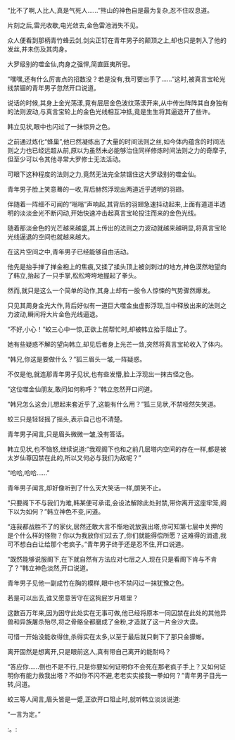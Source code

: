 
“比不了啊,人比人,真是气死人……”熊山的神色自是最为复杂,忍不住叹息道。

片刻之后,雷光收歇,电光敛去,金色雷池消失不见。

众人便看到那柄青竹蜂云剑,剑尖正钉在青年男子的颠顶之上,却也只是刺入了他的发丝,并未伤及其肉身。

大罗级别的噬金仙,肉身之强悍,简直匪夷所思。

“嘿嘿,还有什么厉害点的招数没？若是没有,我可要出手了……”这时,被真言宝轮光线禁锢的青年男子忽然开口说道。

说话的时候,其身上金光荡漾,竟有层层金色波纹荡漾开来,从中传出阵阵其自身独有的法则波动,与真言宝轮上的金色光线相互冲抵,竟是生生将其逼退开了些许。

韩立见状,眼中也闪过了一抹惊异之色。

之前通过炼化“蜂巢”,他已然凝练出了大量的时间法则之丝,如今体内蕴含的时间法则之力也已经远超从前,原以为虽然未必能够治住同样修炼时间法则之力的奇摩子,但至少可以令其他寻常大罗修士无法活动。

可眼下这种程度的法则之力,竟然无法完全禁锢住这大罗级别的噬金仙。

青年男子脸上笑意蓦的一收,背后赫然浮现出两道近乎透明的羽翅。

伴随着一阵细不可闻的“嗡嗡”声响起,其背后的羽翅急速抖动起来,上面有道道半透明的淡淡金光不断闪动,开始快速冲击起真言宝轮投注而来的金色光线。

随着那淡金色的光芒越来越盛,其上传出的法则之力波动就越来越明显,将真言宝轮光线逼退的空间也就越来越大。

在这片空间之中,青年男子已经能够自由活动。

他先是抬手掸了掸金袍上的焦痕,又揉了揉头顶上被剑刺过的地方,神色漠然地望向了韩立,抬起了一只手掌,松松垮垮地握起了拳头。

然而,就只是这么一个简单的动作,其身上却有一股令人惊悚的气势骤然爆发。

只见其周身金光大作,背后好似有一道巨大噬金虫虚影浮现,当中释放出来的法则之力波动,瞬间将大片金色光线逼退。

“不好,小心！”蛟三心中一惊,正欲上前帮忙时,却被韩立抬手阻止了。

她有些疑惑不解的望向韩立,却见后者身上光芒一敛,突然将真言宝轮收入了体内。

“韩兄,你这是要做什么？”狐三眉头一皱,一阵疑惑。

不仅是他,就连那青年男子见状,也有些发懵,脸上浮现出一抹古怪之色。

“这位噬金仙朋友,敢问如何称呼？”韩立忽然开口问道。

“韩兄怎么这会儿想起来套近乎了,这能有什么用？”狐三见状,不禁哑然失笑道。

蛟三只是轻轻摇了摇头,表示自己也不清楚。

青年男子闻言,只是眉头微微一皱,没有答话。

韩立见状,也不恼怒,继续说道:“我观阁下也和之前几层塔内空间的存在一样,都是被太岁仙尊囚禁在此的,所以又何必与我们为敌呢？”

“哈哈,哈哈……”

青年男子闻言,却好像听到了什么天大笑话一样,朗笑不止。

“只要阁下不与我们为难,韩某便可承诺,会设法解除此处封禁,带你离开这座牢笼,阁下以为如何？”韩立神色不变,问道。

“连我都战胜不了的家伙,居然还敢大言不惭地说放我出塔,你可知第七层中关押的是个什么样的怪物？你以为我放你们过去了,你们就能得偿所愿？这难得的消遣,我可不想白白让给那个老疯子。”青年男子终于还是忍不住,开口说道。

“既然能够说服阁下,在下就自然有方法应对七层之人,现在只是看阁下肯与不肯了？”韩立神色淡然,开口说道。

青年男子见他一副成竹在胸的模样,眼中也不禁闪过一抹犹豫之色。

若是可以出去,谁又愿意苦守在这狗屁岁月塔里？

这数百万年来,因为困守此处实在无事可做,他已经将原本一同囚禁在此处的其他异兽和异族屠杀殆尽,将之骨骼全都磨成了金粉,才造就了这一片金沙大漠。

可惜一开始没能收得住,杀得实在太多,以至于最后就只剩下了那只金獴蜥。

离开固然是想离开,只是眼前这人,真有带自己离开的能耐吗？

“答应你……倒也不是不行,只是你要如何证明你不会死在那老疯子手上？又如何证明你有能力救我出塔？不如你不闪不避,老老实实接我一拳如何？”青年男子目光一转,问道。

蛟三等人闻言,眉头皆是一蹙,正欲开口阻止时,就听韩立淡淡说道:

“一言为定。”

:。:
